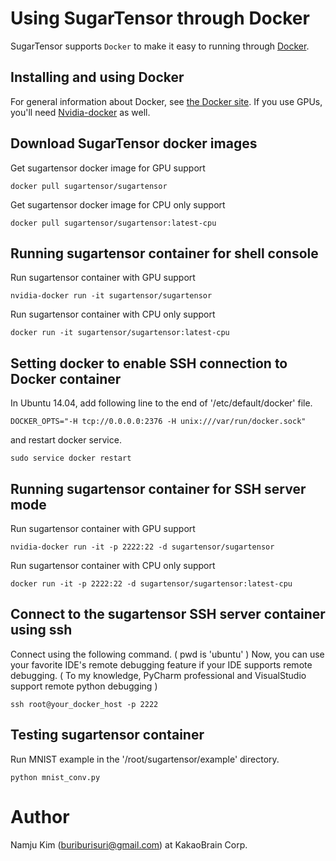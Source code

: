 # Using SugarTensor through Docker

SugarTensor supports `Docker` to make it easy to running through [Docker](http://www.docker.com/).

## Installing and using Docker

For general information about Docker, see [the Docker site](https://docs.docker.com/installation/).
If you use GPUs, you'll need [Nvidia-docker](https://github.com/NVIDIA/nvidia-docker) as well.

## Download SugarTensor docker images

Get sugartensor docker image for GPU support

```
docker pull sugartensor/sugartensor
```

Get sugartensor docker image for CPU only support

```
docker pull sugartensor/sugartensor:latest-cpu
```

## Running sugartensor container for shell console

Run sugartensor container with GPU support

```
nvidia-docker run -it sugartensor/sugartensor 
```

Run sugartensor container with CPU only support

```
docker run -it sugartensor/sugartensor:latest-cpu 
```

## Setting docker to enable SSH connection to Docker container

In Ubuntu 14.04, add following line to the end of '/etc/default/docker' file.

```
DOCKER_OPTS="-H tcp://0.0.0.0:2376 -H unix:///var/run/docker.sock"
```

and restart docker service.

```
sudo service docker restart
```

## Running sugartensor container for SSH server mode

Run sugartensor container with GPU support

```
nvidia-docker run -it -p 2222:22 -d sugartensor/sugartensor
```

Run sugartensor container with CPU only support

```
docker run -it -p 2222:22 -d sugartensor/sugartensor:latest-cpu 
```

## Connect to the sugartensor SSH server container using ssh

Connect using the following command. ( pwd is 'ubuntu' )
Now, you can use your favorite IDE's remote debugging feature if your IDE supports remote debugging. 
( To my knowledge, PyCharm professional and VisualStudio support remote python debugging )

```
ssh root@your_docker_host -p 2222
```

## Testing sugartensor container

Run MNIST example in the '/root/sugartensor/example' directory.

```
python mnist_conv.py
```

# Author

Namju Kim (buriburisuri@gmail.com) at KakaoBrain Corp.


